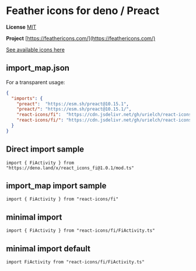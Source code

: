 # Feather icons for deno / Preact

**License** [MIT](https://github.com/feathericons/feather/blob/master/LICENSE)

**Project** [https://feathericons.com/](https://feathericons.com/)

[See available icons here](https://react-icons.github.io/react-icons/icons?name=fi)

## import_map.json

For a transparent usage:

```json
{
  "imports": {
    "preact":  "https://esm.sh/preact@10.15.1",
    "preact/": "https://esm.sh/preact@10.15.1/",
    "react-icons/fi":  "https://cdn.jsdelivr.net/gh/urielch/react-icons-fi@1.0.1/mod.ts",
    "react-icons/fi/": "https://cdn.jsdelivr.net/gh/urielch/react-icons-fi/ico/",
  }
}
```

## Direct import sample

`import { FiActivity } from "https://deno.land/x/react_icons_fi@1.0.1/mod.ts"`

## import_map import sample

`import { FiActivity } from "react-icons/fi"`

## minimal import

`import { FiActivity } from "react-icons/fi/FiActivity.ts"`

## minimal import default

`import FiActivity from "react-icons/fi/FiActivity.ts"`

